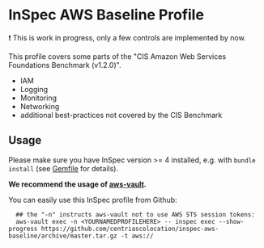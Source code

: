 # InSpec AWS Baseline Profile

:exclamation: This is work in progress, only a few controls are implemented by now.

This profile covers some parts of the "CIS Amazon Web Services Foundations Benchmark (v1.2.0)".

  * IAM
  * Logging
  * Monitoring
  * Networking
  * additional best-practices not covered by the CIS Benchmark

## Usage

Please make sure you have InSpec version >= 4 installed, e.g. with `bundle install` (see [Gemfile](Gemfile) for details). 

**We recommend the usage of [aws-vault](https://github.com/99designs/aws-vault).**

You can easily use this InSpec profile from Github:

```
  ## the "-n" instructs aws-vault not to use AWS STS session tokens:
  aws-vault exec -n <YOURNAMEDPROFILEHERE> -- inspec exec --show-progress https://github.com/centriascolocation/inspec-aws-baseline/archive/master.tar.gz -t aws://

```
